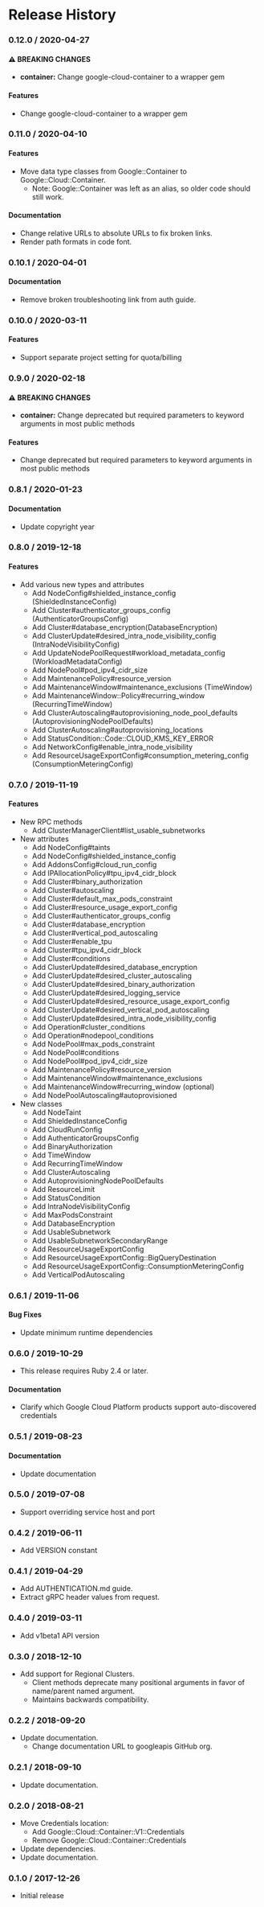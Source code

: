 # Release History

### 0.12.0 / 2020-04-27

#### ⚠ BREAKING CHANGES

* **container:** Change google-cloud-container to a wrapper gem

#### Features

* Change google-cloud-container to a wrapper gem

### 0.11.0 / 2020-04-10

#### Features

* Move data type classes from Google::Container to Google::Cloud::Container.
  * Note: Google::Container was left as an alias, so older code should still work.

#### Documentation

* Change relative URLs to absolute URLs to fix broken links.
* Render path formats in code font.

### 0.10.1 / 2020-04-01

#### Documentation

* Remove broken troubleshooting link from auth guide.

### 0.10.0 / 2020-03-11

#### Features

* Support separate project setting for quota/billing

### 0.9.0 / 2020-02-18

#### ⚠ BREAKING CHANGES

* **container:** Change deprecated but required parameters to keyword arguments in most public methods

#### Features

* Change deprecated but required parameters to keyword arguments in most public methods

### 0.8.1 / 2020-01-23

#### Documentation

* Update copyright year

### 0.8.0 / 2019-12-18

#### Features

* Add various new types and attributes
  * Add NodeConfig#shielded_instance_config (ShieldedInstanceConfig)
  * Add Cluster#authenticator_groups_config (AuthenticatorGroupsConfig)
  * Add Cluster#database_encryption(DatabaseEncryption)
  * Add ClusterUpdate#desired_intra_node_visibility_config (IntraNodeVisibilityConfig)
  * Add UpdateNodePoolRequest#workload_metadata_config (WorkloadMetadataConfig)
  * Add NodePool#pod_ipv4_cidr_size
  * Add MaintenancePolicy#resource_version
  * Add MaintenanceWindow#maintenance_exclusions (TimeWindow)
  * Add MaintenanceWindow::Policy#recurring_window (RecurringTimeWindow)
  * Add ClusterAutoscaling#autoprovisioning_node_pool_defaults (AutoprovisioningNodePoolDefaults)
  * Add ClusterAutoscaling#autoprovisioning_locations
  * Add StatusCondition::Code::CLOUD_KMS_KEY_ERROR
  * Add NetworkConfig#enable_intra_node_visibility
  * Add ResourceUsageExportConfig#consumption_metering_config (ConsumptionMeteringConfig)

### 0.7.0 / 2019-11-19

#### Features

* New RPC methods
  * Add ClusterManagerClient#list_usable_subnetworks
* New attributes
  * Add NodeConfig#taints
  * Add NodeConfig#shielded_instance_config
  * Add AddonsConfig#cloud_run_config
  * Add IPAllocationPolicy#tpu_ipv4_cidr_block
  * Add Cluster#binary_authorization
  * Add Cluster#autoscaling
  * Add Cluster#default_max_pods_constraint
  * Add Cluster#resource_usage_export_config
  * Add Cluster#authenticator_groups_config
  * Add Cluster#database_encryption
  * Add Cluster#vertical_pod_autoscaling
  * Add Cluster#enable_tpu
  * Add Cluster#tpu_ipv4_cidr_block
  * Add Cluster#conditions
  * Add ClusterUpdate#desired_database_encryption
  * Add ClusterUpdate#desired_cluster_autoscaling
  * Add ClusterUpdate#desired_binary_authorization
  * Add ClusterUpdate#desired_logging_service
  * Add ClusterUpdate#desired_resource_usage_export_config
  * Add ClusterUpdate#desired_vertical_pod_autoscaling
  * Add ClusterUpdate#desired_intra_node_visibility_config
  * Add Operation#cluster_conditions
  * Add Operation#nodepool_conditions
  * Add NodePool#max_pods_constraint
  * Add NodePool#conditions
  * Add NodePool#pod_ipv4_cidr_size
  * Add MaintenancePolicy#resource_version
  * Add MaintenanceWindow#maintenance_exclusions
  * Add MaintenanceWindow#recurring_window (optional)
  * Add NodePoolAutoscaling#autoprovisioned
* New classes
  * Add NodeTaint
  * Add ShieldedInstanceConfig
  * Add CloudRunConfig
  * Add AuthenticatorGroupsConfig
  * Add BinaryAuthorization
  * Add TimeWindow
  * Add RecurringTimeWindow
  * Add ClusterAutoscaling
  * Add AutoprovisioningNodePoolDefaults
  * Add ResourceLimit
  * Add StatusCondition
  * Add IntraNodeVisibilityConfig
  * Add MaxPodsConstraint
  * Add DatabaseEncryption
  * Add UsableSubnetwork
  * Add UsableSubnetworkSecondaryRange
  * Add ResourceUsageExportConfig
  * Add ResourceUsageExportConfig::BigQueryDestination
  * Add ResourceUsageExportConfig::ConsumptionMeteringConfig
  * Add VerticalPodAutoscaling

### 0.6.1 / 2019-11-06

#### Bug Fixes

* Update minimum runtime dependencies

### 0.6.0 / 2019-10-29

* This release requires Ruby 2.4 or later.

#### Documentation

* Clarify which Google Cloud Platform products support auto-discovered credentials

### 0.5.1 / 2019-08-23

#### Documentation

* Update documentation

### 0.5.0 / 2019-07-08

* Support overriding service host and port

### 0.4.2 / 2019-06-11

* Add VERSION constant

### 0.4.1 / 2019-04-29

* Add AUTHENTICATION.md guide.
* Extract gRPC header values from request.

### 0.4.0 / 2019-03-11

* Add v1beta1 API version

### 0.3.0 / 2018-12-10

* Add support for Regional Clusters.
  * Client methods deprecate many positional arguments in
    favor of name/parent named argument.
  * Maintains backwards compatibility.

### 0.2.2 / 2018-09-20

* Update documentation.
  * Change documentation URL to googleapis GitHub org.

### 0.2.1 / 2018-09-10

* Update documentation.

### 0.2.0 / 2018-08-21

* Move Credentials location:
  * Add Google::Cloud::Container::V1::Credentials
  * Remove Google::Cloud::Container::Credentials
* Update dependencies.
* Update documentation.

### 0.1.0 / 2017-12-26

* Initial release
